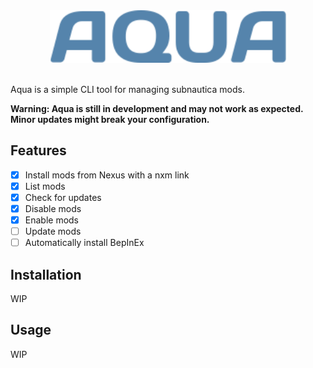 <div align="center">
    <img src="assets/aqua_large.png" alt="Aqua" width="75%"  />
</div>
<br />

Aqua is a simple CLI tool for managing subnautica mods.

**Warning: Aqua is still in development and may not work as expected. Minor updates might break your configuration.**

## Features

- [x] Install mods from Nexus with a nxm link
- [x] List mods
- [x] Check for updates
- [x] Disable mods
- [x] Enable mods
- [ ] Update mods
- [ ] Automatically install BepInEx

## Installation

WIP

## Usage

WIP
